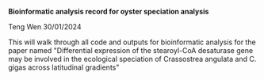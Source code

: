 **Bioinformatic analysis record for oyster speciation analysis**

Teng Wen 30/01/2024

This will walk through all code and outputs for bioinformatic analysis for the paper named "Differential expression of the stearoyl-CoA desaturase gene may be involved in the ecological speciation of Crassostrea angulata and C. gigas across latitudinal gradients"
